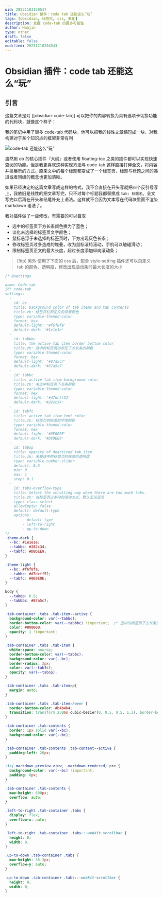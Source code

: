 ```yaml
---
uid: 20231103150517
title: Obsidian 插件：code tab 还能这么“玩”
tags: [obsidian, 标签栏, css, 美化]
description: 发掘 code-tab 的更多可能性
author: Huajin
type: other
draft: false
editable: false
modified: 20231210204043
---
```


# Obsidian 插件：code tab 还能这么“玩”

## 引言

这篇文章是对 [[obsidian-code-tab]] 可以把你的内容转换为具有选项卡切换功能的代码块，就像这个样子：

我的笔记中用了很多 code-tab 代码块，他可以把我的线性文章缩短成一块，对我构建对于某个知识点的框架非常有利

![code-tab 还能这么“玩”](https://cdn.pkmer.cn/images/code-tab%20%E8%BF%98%E8%83%BD%E8%BF%99%E4%B9%88%E2%80%9C%E7%8E%A9%E2%80%9D-20231103153447996.png!pkmer)

虽然用 ob 的核心插件『大纲』或者使用 floating-toc 之类的插件都可以实现快速查阅的功能。但是我更喜欢这种实现方法与 code-tab 这样直接打碎全文，将内容并排展示的方式。原来文中的每个标题都变成了一个标签页，标题与标题之间的递进或者同级的概念也更加清晰。

如果已经决定的这篇文章写成这样的格式，我不会直接在开头写就把四个反引号写上，我依旧是线性的把文章写完，只不过每个标题我都替换成 `tab: 标题名`。全文写完以后再在开头和结尾补充上语法。这样就不会因为文本写在代码块里面不渲染 markdown 语法了。

我对插件做了一些修改，有需要的可以自取

- 选中的标签页下方长条颜色换为了蓝色；
- 淡化未选择的标签页文字颜色；
- 鼠标悬浮于未选择的标签页时，下方出现灰色长条；
- 修改标签页过多造成的堆叠，改为鼠标滚轮滚动，手机可以触碰滑动；
- 限制标签页正文的最大长度，超过长度添加纵向滚动条；

> [!tip] 另外
> 使用了下面的 css 后，配合 style-setting 插件还可以自定义 tab 的颜色、透明度，修改出现滚动条时最大长度的大小

```css
/* @settings

name: Code-tab
id: code-tab
settings:
  - 
    id: bc
    title: background color of tab items and tab contents
    title.zh: 标签页栏和正文的背景颜色
    type: variable-themed-color
    format: hex
    default-light: '#f6f8fa'
    default-dark: '#1e1e1e'
  - 
    id: tabbbc
    title: the active tab item border bottom color
    title.zh: 选中的标签页的标签下方长条的颜色
    type: variable-themed-color
    format: hex
    default-light: '#87a5c7'
    default-dark: '#87a5c7'
  - 
    id: tabbc
    title: active tab item background color
    title.zh: 未选中标签页下长条颜色
    type: variable-themed-color
    format: hex
    default-light: '#d7dcff52'
    default-dark: '#282c34'
  - 
    id: tabfc
    title: active tab item font color
    title.zh: 标签页的标签的字体颜色
    type: variable-themed-color
    format: hex
    default-light: '#0E0E0E'
    default-dark: '#D8DEE9'
  -
    id: tabop
    title: opacity of deactived tab item
    title.zh: 未被选中的标签页的标签的透明度
    type: variable-number-slider
    default: 0.5
    min: 0
    max: 1
    step: 0.1
  -
    id: tabs-overflow-type
    title: Select the scrolling way when there are too much tabs.  
    title.zh: 当标签页过多时的滚动方式，默认无法滚动
    type: class-select
    allowEmpty: false
    default: default-type
    options:
        - default-type
        - left-to-right
        - up-to-down
*/
.theme-dark {
  --bc: #1e1e1e;
  --tabbc: #282c34;
  --tabfc: #D8DEE9;
}

.theme-light {
  --bc: #f6f8fa;
  --tabbc: #d7dcff52;
  --tabfc: #0E0E0E;
}

body {
  --tabop: 0.5;
  --tabbbc: #87a5c7;
}

.tab-container .tabs .tab-item--active {
  background-color: var(--tabbc);
  border-bottom-color: var(--tabbbc) !important;  /* 选中的标签页下方长条的颜色 */
  color: #000000;
  opacity: 1 !important;
}

.tab-container .tabs .tab-item {
  white-space: nowrap;
  border-bottom-color: var(--tabbc);
  background-color: var(--bc);
  border-radius: 2px;
  color: var(--tabfc);
  opacity: var(--tabop);
}

.tab-container .tabs .tab-item>p{
  margin: auto;
}

.tab-container .tabs .tab-item:hover {
  border-bottom-color: #b4b4b4;
  transition: transform 250ms cubic-bezier(0, 0.5, 0.5, 1.1), border-bottom-color 250ms ease-out;
}

.tab-container .tab-contents {
  border: 1px solid var(--bc);
  background-color: var(--bc);
}

.tab-container .tab-contents .tab-content--active {
  padding-left: 20px;
}

:is(.markdown-preview-view, .markdown-rendered) pre {
  background-color: var(--bc) !important;
  padding: 0px;
}

.tab-container .tab-contents {
  max-height: 600px;
  overflow: auto;
}

.left-to-right .tab-container .tabs {
  display: flex;
  overflow-x: auto;
}

.left-to-right .tab-container .tabs::-webkit-scrollbar {
  height: 0;
  width: 0;
}

.up-to-down .tab-container .tabs {
  max-height: 36.3px;
  overflow-y: auto;
}

.up-to-down .tab-container .tabs::-webkit-scrollbar {
  height: 0;
  width: 0;
} 
```
